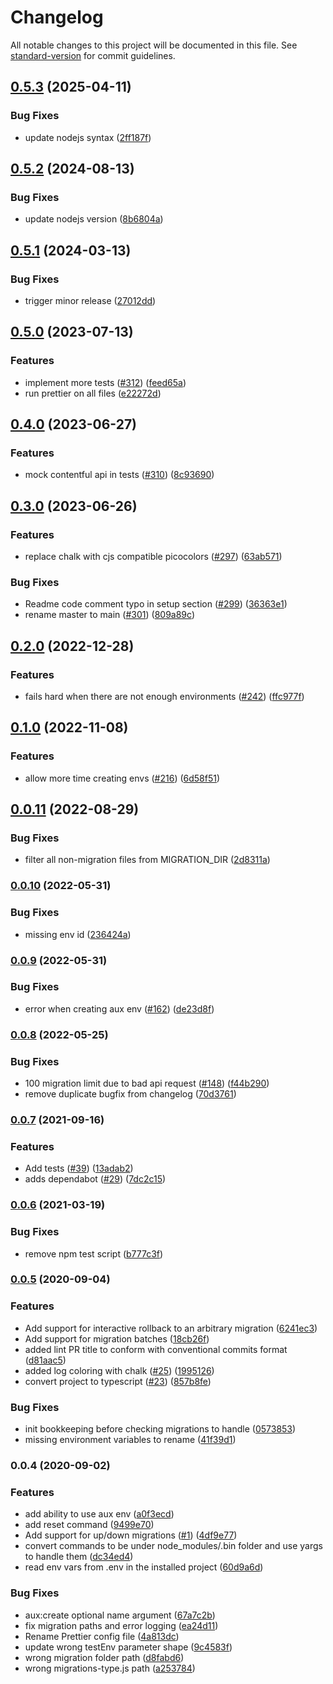 # Changelog

All notable changes to this project will be documented in this file. See [standard-version](https://github.com/conventional-changelog/standard-version) for commit guidelines.

## [0.5.3](https://github.com/prototypsthlm/contentful-migrator-programme/compare/v0.5.2...v0.5.3) (2025-04-11)


### Bug Fixes

* update nodejs syntax ([2ff187f](https://github.com/prototypsthlm/contentful-migrator-programme/commit/2ff187fb8ff0a40cc7cb9382f7bf9b5e9ed2c764))

## [0.5.2](https://github.com/prototypsthlm/contentful-migrator-programme/compare/v0.5.1...v0.5.2) (2024-08-13)


### Bug Fixes

* update nodejs version ([8b6804a](https://github.com/prototypsthlm/contentful-migrator-programme/commit/8b6804aa9e88204cdae9cb74b45715d1b9c7ea9b))

## [0.5.1](https://github.com/prototypsthlm/contentful-migrator-programme/compare/v0.5.0...v0.5.1) (2024-03-13)


### Bug Fixes

* trigger minor release ([27012dd](https://github.com/prototypsthlm/contentful-migrator-programme/commit/27012dd64bf775f608f5c06d7753da82a03a7465))

## [0.5.0](https://github.com/prototypsthlm/contentful-migrator-programme/compare/v0.4.0...v0.5.0) (2023-07-13)


### Features

* implement more tests ([#312](https://github.com/prototypsthlm/contentful-migrator-programme/issues/312)) ([feed65a](https://github.com/prototypsthlm/contentful-migrator-programme/commit/feed65a32b9b3f8c2c29a409144783c2e460541e))
* run prettier on all files ([e22272d](https://github.com/prototypsthlm/contentful-migrator-programme/commit/e22272dfe36f2790401ee10042617ef61dfcbcf6))

## [0.4.0](https://github.com/prototypsthlm/contentful-migrator-programme/compare/v0.3.0...v0.4.0) (2023-06-27)


### Features

* mock contentful api in tests ([#310](https://github.com/prototypsthlm/contentful-migrator-programme/issues/310)) ([8c93690](https://github.com/prototypsthlm/contentful-migrator-programme/commit/8c93690c57d6bd88c02ab97667e56d6269e015cb))

## [0.3.0](https://github.com/prototypsthlm/contentful-migrator-programme/compare/v0.2.0...v0.3.0) (2023-06-26)


### Features

* replace chalk with cjs compatible picocolors ([#297](https://github.com/prototypsthlm/contentful-migrator-programme/issues/297)) ([63ab571](https://github.com/prototypsthlm/contentful-migrator-programme/commit/63ab571f5cd761cbc1eac24220b994ef74ab96dd))


### Bug Fixes

* Readme code comment typo in setup section ([#299](https://github.com/prototypsthlm/contentful-migrator-programme/issues/299)) ([36363e1](https://github.com/prototypsthlm/contentful-migrator-programme/commit/36363e17762a815a2d79aa277ada4172d2f52824))
* rename master to main ([#301](https://github.com/prototypsthlm/contentful-migrator-programme/issues/301)) ([809a89c](https://github.com/prototypsthlm/contentful-migrator-programme/commit/809a89c3fa56e776c24fdb4ae21edee7b0fea43e))

## [0.2.0](https://github.com/prototypsthlm/contentful-migrator-programme/compare/v0.1.0...v0.2.0) (2022-12-28)


### Features

* fails hard when there are not enough environments ([#242](https://github.com/prototypsthlm/contentful-migrator-programme/issues/242)) ([ffc977f](https://github.com/prototypsthlm/contentful-migrator-programme/commit/ffc977f21d025c1e6a35e2f579392aa9e0ba4b63))

## [0.1.0](https://github.com/prototypsthlm/contentful-migrator-programme/compare/v0.0.11...v0.1.0) (2022-11-08)


### Features

* allow more time creating envs ([#216](https://github.com/prototypsthlm/contentful-migrator-programme/issues/216)) ([6d58f51](https://github.com/prototypsthlm/contentful-migrator-programme/commit/6d58f515ea738c8372d001603abb43f231a8a415))

## [0.0.11](https://github.com/prototypsthlm/contentful-migrator-programme/compare/v0.0.10...v0.0.11) (2022-08-29)


### Bug Fixes

* filter all non-migration files from MIGRATION_DIR ([2d8311a](https://github.com/prototypsthlm/contentful-migrator-programme/commit/2d8311ac3ba5c18dab6fb4ad5f7e30995289abec))

### [0.0.10](https://github.com/prototypsthlm/contentful-migrator-programme/compare/v0.0.9...v0.0.10) (2022-05-31)


### Bug Fixes

* missing env id ([236424a](https://github.com/prototypsthlm/contentful-migrator-programme/commit/236424a708b7abf9852ae7090b69fe666192c702))

### [0.0.9](https://github.com/prototypsthlm/contentful-migrator-programme/compare/v0.0.8...v0.0.9) (2022-05-31)


### Bug Fixes

* error when creating aux env ([#162](https://github.com/prototypsthlm/contentful-migrator-programme/issues/162)) ([de23d8f](https://github.com/prototypsthlm/contentful-migrator-programme/commit/de23d8f11736759e957e3ea3f1f54651b4b3dccf))

### [0.0.8](https://github.com/prototypsthlm/contentful-migrator-programme/compare/v0.0.7...v0.0.8) (2022-05-25)


### Bug Fixes

* 100 migration limit due to bad api request ([#148](https://github.com/prototypsthlm/contentful-migrator-programme/issues/148)) ([f44b290](https://github.com/prototypsthlm/contentful-migrator-programme/commit/f44b290ae0e752cb7caca45485b18bb6ae801f06))
* remove duplicate bugfix from changelog ([70d3761](https://github.com/prototypsthlm/contentful-migrator-programme/commit/70d376188c5130dc48efe8b7c1c749bdf748f38c))

### [0.0.7](https://github.com/prototypsthlm/contentful-migrator-programme/compare/v0.0.5...v0.0.7) (2021-09-16)


### Features

* Add tests ([#39](https://github.com/prototypsthlm/contentful-migrator-programme/issues/39)) ([13adab2](https://github.com/prototypsthlm/contentful-migrator-programme/commit/13adab2c0bdf0f3c743c78b4cffc0f8cb23e05cf))
* adds dependabot ([#29](https://github.com/prototypsthlm/contentful-migrator-programme/issues/29)) ([7dc2c15](https://github.com/prototypsthlm/contentful-migrator-programme/commit/7dc2c15315bb11c359cb4648a5abf2e4964e2d79))

### [0.0.6](https://github.com/prototypsthlm/contentful-migrator-programme/compare/v0.0.5...v0.0.6) (2021-03-19)


### Bug Fixes

* remove npm test script ([b777c3f](https://github.com/prototypsthlm/contentful-migrator-programme/commit/b777c3fe1e88a9a98669106cc07e77bf661562a3))

### [0.0.5](https://github.com/prototypsthlm/contentful-migrator-programme/compare/v0.0.4...v0.0.5) (2020-09-04)


### Features

* Add support for interactive rollback to an arbitrary migration ([6241ec3](https://github.com/prototypsthlm/contentful-migrator-programme/commit/6241ec38479054b8d2680f448dc5c723c883ba28))
* Add support for migration batches ([18cb26f](https://github.com/prototypsthlm/contentful-migrator-programme/commit/18cb26f3a6a7a34436af413951182ccec0be6a1f))
* added lint PR title to conform with conventional commits format ([d81aac5](https://github.com/prototypsthlm/contentful-migrator-programme/commit/d81aac51ed2ca3e9563d3d952f08dfd9dfab5f6e))
* added log coloring with chalk ([#25](https://github.com/prototypsthlm/contentful-migrator-programme/issues/25)) ([1995126](https://github.com/prototypsthlm/contentful-migrator-programme/commit/199512608ed96bfa142c41dbddcddddb2d5b2a06))
* convert project to typescript ([#23](https://github.com/prototypsthlm/contentful-migrator-programme/issues/23)) ([857b8fe](https://github.com/prototypsthlm/contentful-migrator-programme/commit/857b8fef109f81c7346cb5c44dc6d365c6ba2df7))


### Bug Fixes

* init bookkeeping before checking migrations to handle ([0573853](https://github.com/prototypsthlm/contentful-migrator-programme/commit/0573853ea8fd2c37e4da0658f2b4f6496d2a29d8))
* missing environment variables to rename ([41f39d1](https://github.com/prototypsthlm/contentful-migrator-programme/commit/41f39d180b69f375d43c8ab39b5f01dbb1a00294))

### 0.0.4 (2020-09-02)


### Features

* add ability to use aux env ([a0f3ecd](https://github.com/prototypsthlm/contentful-migrator-programme/commit/a0f3ecd7fc9976d4b61d4a9825ba2a3cfb45c41e))
* add reset command ([9499e70](https://github.com/prototypsthlm/contentful-migrator-programme/commit/9499e70d9051c5a7ac393f562ac73b6424f9a7b1))
* Add support for up/down migrations ([#1](https://github.com/prototypsthlm/contentful-migrator-programme/issues/1)) ([4df9e77](https://github.com/prototypsthlm/contentful-migrator-programme/commit/4df9e7709934353ba4bb3a8862cb9a133dc56c3d))
* convert commands to be under node_modules/.bin folder and use yargs to handle them ([dc34ed4](https://github.com/prototypsthlm/contentful-migrator-programme/commit/dc34ed474bd44c98e9990584fba3b37c2bd13e37))
* read env vars from .env in the installed project ([60d9a6d](https://github.com/prototypsthlm/contentful-migrator-programme/commit/60d9a6d8623a127967b15bc129273a4aab19e8a0))


### Bug Fixes

* aux:create optional name argument ([67a7c2b](https://github.com/prototypsthlm/contentful-migrator-programme/commit/67a7c2b3f9889fb0201867aae766cb035e21e071))
* fix migration paths and error logging ([ea24d11](https://github.com/prototypsthlm/contentful-migrator-programme/commit/ea24d11d84c5577bdc71f0f62bdd17b7fc6a7f80))
* Rename Prettier config file ([4a813dc](https://github.com/prototypsthlm/contentful-migrator-programme/commit/4a813dcbce6edaab2a60e725fc68f8227e66e7c6))
* update wrong testEnv parameter shape ([9c4583f](https://github.com/prototypsthlm/contentful-migrator-programme/commit/9c4583f260fdcaa7c8268c5a5b521e544bb39929))
* wrong migration folder path ([d8fabd6](https://github.com/prototypsthlm/contentful-migrator-programme/commit/d8fabd653fbf8a479c69a7c1a9cc456a0dfb63d9))
* wrong migrations-type.js path ([a253784](https://github.com/prototypsthlm/contentful-migrator-programme/commit/a2537843d2757828a3f08f1da819d46dda24f853))
